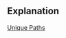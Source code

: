 ## Explanation

[Unique Paths](https://www.youtube.com/watch?v=rBAxUTqvlQA&list=PLEJXowNB4kPxBwaXtRO1qFLpCzF75DYrS&index=33)